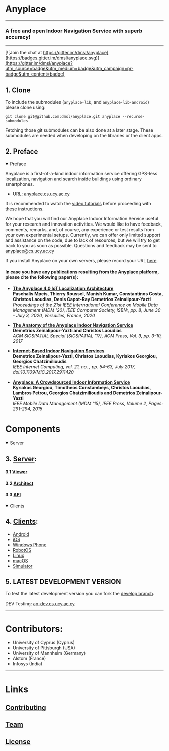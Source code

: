 # Anyplace

---
### A free and open Indoor Navigation Service with superb accuracy!
---

[![Join the chat at https://gitter.im/dmsl/anyplace](https://badges.gitter.im/dmsl/anyplace.svg)](https://gitter.im/dmsl/anyplace?utm_source=badge&utm_medium=badge&utm_campaign=pr-badge&utm_content=badge)


## 1. Clone
To include the submodules (`anyplace-lib`, and `anyplace-lib-android`) please clone using:
```
git clone git@github.com:dmsl/anyplace.git anyplace --recurse-submodules
```

Fetching those git submodules can be also done at a later stage.
These submodules are needed when developing on the libraries or the client apps.

## 2. Preface 

<details open>
<summary>
Preface
</summary>

Anyplace is a first-of-a-kind indoor information service offering GPS-less
localization, navigation and search inside buildings using ordinary smartphones. 
	 
- URL: [anyplace.cs.ucy.ac.cy](https://anyplace.cs.ucy.ac.cy)

It is recommended to watch the [video tutorials](https://anyplace.cs.ucy.ac.cy/#how-works) before proceeding with these instructions.

We hope that you will find our Anyplace Indoor Information Service useful for your research and innovation activities.  We would like to have feedback, comments, remarks, and, of course, any experience or test results from your own experimental setups. Currently, we can offer only limited support and assistance on the code, due to lack of resources, but we will try to get back to you as soon as possible. Questions and feedback may be sent to
anyplace@cs.ucy.ac.cy

If you install Anyplace on your own servers, please record your URL
[here](https://docs.google.com/spreadsheets/d/1GQySk4omlEcTPWoAt_Vt3WUmVbqFko4xoFKQ2N222RI/edit?usp=sharing).

#### In case you have any publications resulting from the Anyplace platform, please cite the following paper(s):

- [**The Anyplace 4.0 IoT Localization Architecture**](https://www.cs.ucy.ac.cy/~dzeina/papers/mdm20-a4iot.pdf)  
  **Paschalis Mpeis, Thierry Roussel, Manish Kumar, Constantinos Costa, Christos Laoudias, Denis Capot-Ray Demetrios Zeinalipour-Yazti**  
  _Proceedings of the 21st IEEE International Conference on Mobile Data Management (MDM '20), IEEE Computer Society, ISBN:, pp. 8, June 30 - July 3, 2020, Versailles, France, 2020_

- [**The Anatomy of the Anyplace Indoor Navigation Service**](http://www.sigspatial.org/sigspatial-special-issues/sigspatial-special-volume-9-number-2-july-2017/04-Paper01_Anatomy.pdf)  
  **Demetrios Zeinalipour-Yazti and Christos Laoudias**  
  _ACM SIGSPATIAL Special (SIGSPATIAL '17), ACM Press, Vol. 9, pp. 3-10, 2017_

- [**Internet-Based Indoor Navigation Services**](http://www.cs.ucy.ac.cy/~dzeina/papers/ic16-iin.pdf)  
  **Demetrios Zeinalipour-Yazti, Christos Laoudias, Kyriakos Georgiou, Georgios Chatzimilioudis**  
  _IEEE Internet Computing, vol. 21, no. , pp. 54-63, July 2017, doi:10.1109/MIC.2017.2911420_

- [**Anyplace: A Crowdsourced Indoor Information Service**](http://www.cs.ucy.ac.cy/~dzeina/papers/mdm15-anyplace-demo.pdf)  
  **Kyriakos Georgiou, Timotheos Constambeys, Christos Laoudias, Lambros Petrou, Georgios Chatzimilioudis and Demetrios Zeinalipour-Yazti**  
  _IEEE Mobile Data Management (MDM ’15), IEEE Press, Volume 2, Pages: 291-294, 2015_

</details>

# Components 

<details open>
<summary>
Server
</summary>

## 3. [Server](server):

#### 3.1 [Viewer](https://anyplace.cs.ucy.ac.cy/viewer/)

#### 3.2 [Architect](https://anyplace.cs.ucy.ac.cy/architect/)

#### 3.3 [API](https://anyplace.cs.ucy.ac.cy/developers/)
</details>

<details open>
<summary>
Clients
</summary>

## 4. [Clients](clients):
- [Android](clients/android/)
- [iOS](clients/deprecated/ios/)
- [Windows Phone](clients/deprecated/windows-phone/)
- [RobotOS](clients/robotos/)
- [Linux](clients/linux/)
- [macOS](clients/macos/)
- [Simulator](clients/simulator)

</details>

## 5. LATEST DEVELOPMENT VERSION
To test the latest development version you can fork the [develop branch](https://github.com/dmsl/anyplace/tree/develop).

DEV Testing: [ap-dev.cs.ucy.ac.cy](https://ap-dev.cs.ucy.ac.cy)

---

# Contributors: 
- University of Cyprus (Cyprus)
- University of Pittsburgh (USA)
- University of Mannheim (Germany)
- Alstom (France)
- Infosys (India)

---

# Links

## [Contributing](CONTRIBUTING.md)

## [Team](https://anyplace.cs.ucy.ac.cy/#about)

## [License](LICENSE.txt)
